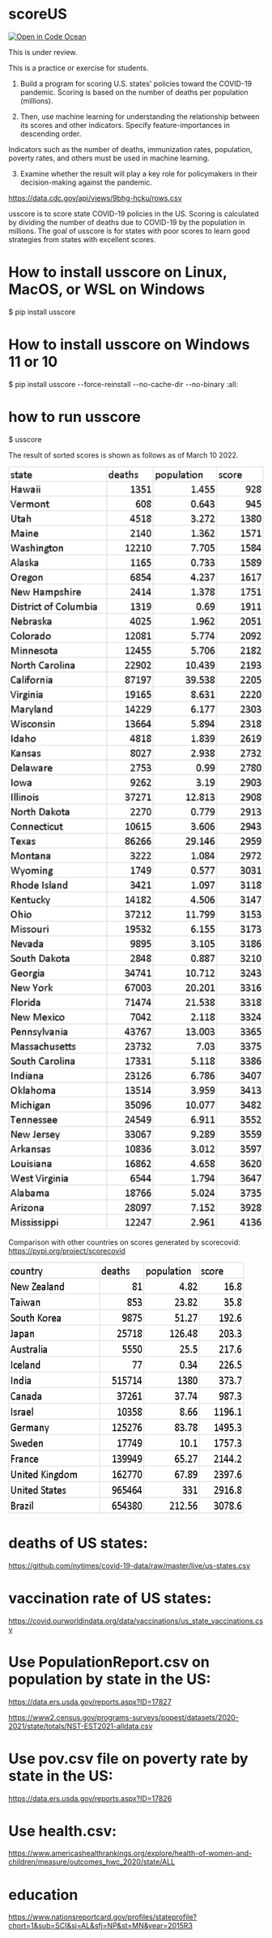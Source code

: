 # scoreUS
[![Open in Code Ocean](https://codeocean.com/codeocean-assets/badge/open-in-code-ocean.svg)](https://codeocean.com/capsule/e14c55c9-376c-4ece-8d3b-50c7aebe4c23/tree)

This is under review.


This is a practice or exercise for students.

1. Build a program for scoring U.S. states' policies toward the COVID-19 pandemic. 
Scoring is based on the number of deaths per population (millions).

2. Then, use machine learning for understanding the relationship between its scores and other indicators.
Specify feature-importances in descending order.

Indicators such as the number of deaths, immunization rates, population, 
poverty rates, and others must be used in machine learning.

3. Examine whether the result will play a key role for policymakers in their decision-making against the pandemic.

https://data.cdc.gov/api/views/9bhg-hcku/rows.csv

usscore is to score state COVID-19 policies in the US. 
Scoring is calculated by dividing the number of deaths due to COVID-19 by the population in millions.
The goal of usscore is for states with poor scores to learn good strategies from states with excellent scores.


# How to install usscore on Linux, MacOS, or WSL on Windows
$ pip install usscore

# How to install usscore on Windows 11 or 10
$ pip install usscore --force-reinstall --no-cache-dir --no-binary :all:

# how to run usscore
$ usscore

The result of sorted scores is shown as follows as of March 10 2022.

<img src=https://github.com/ytakefuji/scoreUS/raw/main/score.png  width=515 height=1507>


Comparison with other countries on scores generated by scorecovid:
https://pypi.org/project/scorecovid


<img src=https://github.com/ytakefuji/scoreUS/raw/main/world.png  width=465 height=496>

# deaths of US states:

https://github.com/nytimes/covid-19-data/raw/master/live/us-states.csv

# vaccination rate of US states:

https://covid.ourworldindata.org/data/vaccinations/us_state_vaccinations.csv

# Use PopulationReport.csv on population by state in the US:

https://data.ers.usda.gov/reports.aspx?ID=17827

https://www2.census.gov/programs-surveys/popest/datasets/2020-2021/state/totals/NST-EST2021-alldata.csv

# Use pov.csv file on poverty rate by state in the US:

https://data.ers.usda.gov/reports.aspx?ID=17826

# Use health.csv:

https://www.americashealthrankings.org/explore/health-of-women-and-children/measure/outcomes_hwc_2020/state/ALL

# education

https://www.nationsreportcard.gov/profiles/stateprofile?chort=1&sub=SCI&sj=AL&sfj=NP&st=MN&year=2015R3

